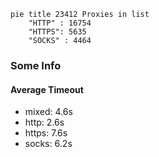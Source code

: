 
```mermaid
pie title 23412 Proxies in list
    "HTTP" : 16754
    "HTTPS": 5635
    "SOCKS" : 4464
```

### Some Info
#### Average Timeout

- mixed: 4.6s
- http: 2.6s
- https: 7.6s
- socks: 6.2s